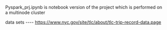 Pyspark_prj.ipynb is notebook version of the project which is performed on a multinode cluster

data sets ---- https://www.nyc.gov/site/tlc/about/tlc-trip-record-data.page




